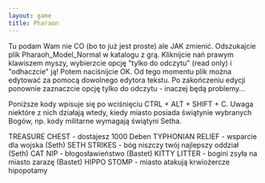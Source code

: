 ```yaml
---
layout: game
title: Pharaon
---
```


Tu podam Wam nie  CO (bo to już jest proste) ale JAK zmienić. 
Odszukajcie 
plik Pharaoh_Model_Normal w katalogu z grą. Kliknijcie nań 
prawym 
klawiszem myszy, wybierzcie opcję "tylko do odczytu" (read only) i 
"odhaczcie" ją! Potem naciśnijcie OK. Od tego momentu plik można 
edytować za pomocą dowolnego edytora tekstu. Po zakończeniu 
edycji 
ponownie zaznaczcie opcję tylko do odczytu - inaczej będą 
problemy...

Poniższe kody wpisuje się po wciśnięciu CTRL + ALT + SHIFT + C. 
Uwaga 
niektóre z nich działają wtedy, kiedy miasto posiada świątynie 
wybranych 
Bogów, np. kody militarne wymagają świątyni Setha.

TREASURE CHEST 	- dostajesz 1000 Deben
TYPHONIAN RELIEF	- wsparcie dla wojska (Seth)
SETH STRIKES 	- bóg niszczy twój najlepszy oddział (Seth)
CAT NIP 		- błogosławieństwo (Bastet)
KITTY LITTER 	- bogini zsyła na miasto zarazę (Bastet)
HIPPO STOMP 	- miasto atakują krwiożercze hipopotamy

